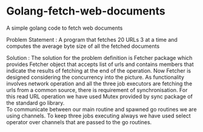 Golang-fetch-web-documents
==========================

A simple golang code to fetch web documents

Problem Statement : A program that fetches 20 URLs 3 at a
time and computes the average byte size of all the fetched documents

Solution : The solution for the problem definition is Fetcher package which provides Fetcher object that accepts list of urls and contains members that indicate the results of fetching at the end of the operation.
Now Fetcher is designed considering the concurrency into the picture. As functionality involves network operation and all the three job executors are fetching the urls from a common source, there is requirement of synchronisation. For this read URL operation we have used Mutex provided by sync package of the standard go library.  
To communicate between our main routine and spawned go routines we are using channels. 
To keep three jobs executing always we have used select operator over channels that are passed to the go routines.
